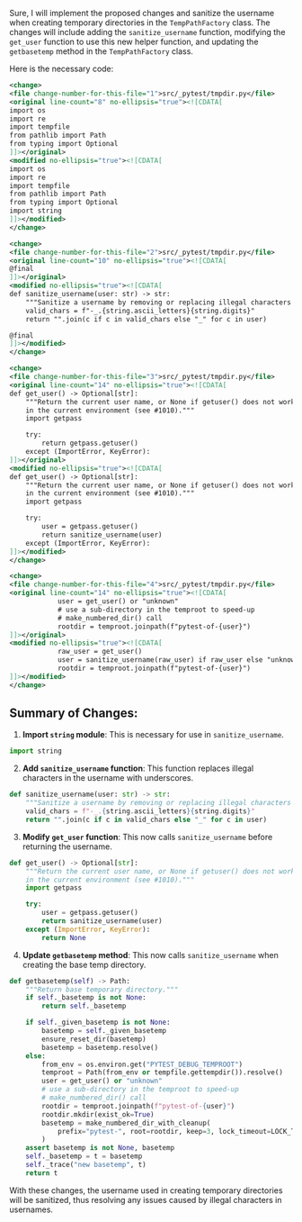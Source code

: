 Sure, I will implement the proposed changes and sanitize the username when creating temporary directories in the `TempPathFactory` class. The changes will include adding the `sanitize_username` function, modifying the `get_user` function to use this new helper function, and updating the `getbasetemp` method in the `TempPathFactory` class.

Here is the necessary code:

```xml
<change>
<file change-number-for-this-file="1">src/_pytest/tmpdir.py</file>
<original line-count="8" no-ellipsis="true"><![CDATA[
import os
import re
import tempfile
from pathlib import Path
from typing import Optional
]]></original>
<modified no-ellipsis="true"><![CDATA[
import os
import re
import tempfile
from pathlib import Path
from typing import Optional
import string
]]></modified>
</change>

<change>
<file change-number-for-this-file="2">src/_pytest/tmpdir.py</file>
<original line-count="10" no-ellipsis="true"><![CDATA[
@final
]]></original>
<modified no-ellipsis="true"><![CDATA[
def sanitize_username(user: str) -> str:
    """Sanitize a username by removing or replacing illegal characters for directory names."""
    valid_chars = f"-_.{string.ascii_letters}{string.digits}"
    return "".join(c if c in valid_chars else "_" for c in user)

@final
]]></modified>
</change>

<change>
<file change-number-for-this-file="3">src/_pytest/tmpdir.py</file>
<original line-count="14" no-ellipsis="true"><![CDATA[
def get_user() -> Optional[str]:
    """Return the current user name, or None if getuser() does not work
    in the current environment (see #1010)."""
    import getpass

    try:
        return getpass.getuser()
    except (ImportError, KeyError):
]]></original>
<modified no-ellipsis="true"><![CDATA[
def get_user() -> Optional[str]:
    """Return the current user name, or None if getuser() does not work
    in the current environment (see #1010)."""
    import getpass

    try:
        user = getpass.getuser()
        return sanitize_username(user)
    except (ImportError, KeyError):
]]></modified>
</change>

<change>
<file change-number-for-this-file="4">src/_pytest/tmpdir.py</file>
<original line-count="14" no-ellipsis="true"><![CDATA[
            user = get_user() or "unknown"
            # use a sub-directory in the temproot to speed-up
            # make_numbered_dir() call
            rootdir = temproot.joinpath(f"pytest-of-{user}")
]]></original>
<modified no-ellipsis="true"><![CDATA[
            raw_user = get_user()
            user = sanitize_username(raw_user) if raw_user else "unknown"
            rootdir = temproot.joinpath(f"pytest-of-{user}")
]]></modified>
</change>

```

## Summary of Changes:

1. **Import `string` module**: This is necessary for use in `sanitize_username`.

```python
import string
```

2. **Add `sanitize_username` function**: This function replaces illegal characters in the username with underscores.

```python
def sanitize_username(user: str) -> str:
    """Sanitize a username by removing or replacing illegal characters for directory names."""
    valid_chars = f"-_.{string.ascii_letters}{string.digits}"
    return "".join(c if c in valid_chars else "_" for c in user)
```

3. **Modify `get_user` function**: This now calls `sanitize_username` before returning the username.

```python
def get_user() -> Optional[str]:
    """Return the current user name, or None if getuser() does not work
    in the current environment (see #1010)."""
    import getpass

    try:
        user = getpass.getuser()
        return sanitize_username(user)
    except (ImportError, KeyError):
        return None
```

4. **Update `getbasetemp` method**: This now calls `sanitize_username` when creating the base temp directory.

```python
def getbasetemp(self) -> Path:
    """Return base temporary directory."""
    if self._basetemp is not None:
        return self._basetemp

    if self._given_basetemp is not None:
        basetemp = self._given_basetemp
        ensure_reset_dir(basetemp)
        basetemp = basetemp.resolve()
    else:
        from_env = os.environ.get("PYTEST_DEBUG_TEMPROOT")
        temproot = Path(from_env or tempfile.gettempdir()).resolve()
        user = get_user() or "unknown"
        # use a sub-directory in the temproot to speed-up
        # make_numbered_dir() call
        rootdir = temproot.joinpath(f"pytest-of-{user}")
        rootdir.mkdir(exist_ok=True)
        basetemp = make_numbered_dir_with_cleanup(
            prefix="pytest-", root=rootdir, keep=3, lock_timeout=LOCK_TIMEOUT
        )
    assert basetemp is not None, basetemp
    self._basetemp = t = basetemp
    self._trace("new basetemp", t)
    return t
```

With these changes, the username used in creating temporary directories will be sanitized, thus resolving any issues caused by illegal characters in usernames.